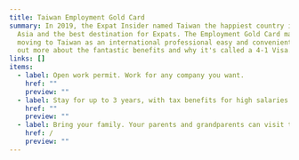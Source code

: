 ```yaml
---
title: Taiwan Employment Gold Card
summary: In 2019, the Expat Insider named Taiwan the happiest country in East
  Asia and the best destination for Expats. The Employment Gold Card makes
  moving to Taiwan as an international professional easy and convenient. Find
  out more about the fantastic benefits and why it's called a 4-1 Visa.
links: []
items:
  - label: Open work permit. Work for any company you want.
    href: ""
    preview: ""
  - label: Stay for up to 3 years, with tax benefits for high salaries.
    href: ""
    preview: ""
  - label: Bring your family. Your parents and grandparents can visit too!
    href: /
    preview: ""
---
```

<!-- This text will never be seen -->
